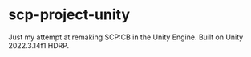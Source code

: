 # scp-project-unity
Just my attempt at remaking SCP:CB in the Unity Engine. Built on Unity 2022.3.14f1 HDRP.
